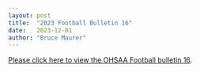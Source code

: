 ```yaml
---
layout: post
title:  "2023 Football Bulletin 16"
date:   2023-12-01
author: "Bruce Maurer"
---
```


[Please click here to view the OHSAA Football bulletin
16](https://storage.googleapis.com/ohsaa-websites/bulletins/2023/2023%20Bulletin%20Week%2016.pdf).

